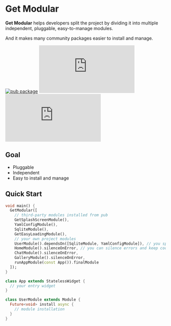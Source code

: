 # Get Modular

**Get Modular** helps developers split the project by dividing it into multiple independent, pluggable, easy-to-manage modules.

And it makes many community packages easier to install and manage.


[![pub package](https://img.shields.io/pub/v/get_modular?style=flat)](https://github.com/rua-flutter/get_modular.dart/tree/main/get_modular) ![license](https://img.shields.io/github/license/rua-flutter/get_modular.dart?style=flat)  [![stars](https://img.shields.io/github/stars/rua-flutter/get_modular.dart?style=social)](https://github.com/rua-flutter/get_modular.dart)

## Goal

- Pluggable
- Independent
- Easy to install and manage



## Quick Start

```dart
void main() {
  GetModular([
    // third-party modules installed from pub
    GetSplashScreenModule(),
    YamlConfigModule(),
    SqliteModule(),
    GetEasyLoadingModule(),
    // your own project modules
    UserModule().dependsOn([SqliteModule, YamlConfigModule]), // you specific order by using .dependsOn()
    HomeModule().silenceOnError, // you can silence errors and keep code going
    ChatModule().silenceOnError,
    GalleryModule().silenceOnError,
    runAppModule(const App()).finalModule
  ]);
}

class App extends StatelessWidget {
  // your entry widget
}

class UserModule extends Module {
  Future<void> install async {
    // module installation
  }
}
```




